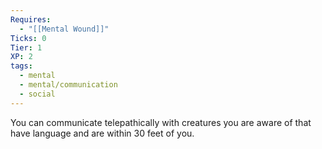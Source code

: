 ```yaml
---
Requires:
  - "[[Mental Wound]]"
Ticks: 0
Tier: 1
XP: 2
tags:
  - mental
  - mental/communication
  - social
---
```

You can communicate telepathically with creatures you are aware of that have language and are within 30 feet of you.